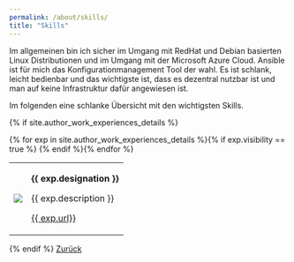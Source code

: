 ```yaml
---
permalink: /about/skills/
title: "Skills"
---
```


Im allgemeinen bin ich sicher im Umgang mit RedHat und Debian basierten Linux Distributionen und im Umgang mit der Microsoft Azure Cloud. Ansible ist für mich das Konfigurationmanagement Tool der wahl. Es ist schlank, leicht bedienbar und das wichtigste ist, dass es dezentral nutzbar ist und man auf keine Infrastruktur dafür angewiesen ist.

Im folgenden eine schlanke Übersicht mit den wichtigsten Skills.

{% if site.author_work_experiences_details %}
<table>
{% for exp in site.author_work_experiences_details %}{% if exp.visibility == true %}
  <tr>
    <td class="td_about_img"><img src="{{ site.url }}{{ site.baseurl }}/assets/images/about/{{ exp.logo }}" /></td>
    <td class="td_about_text">
      <p><b>{{ exp.designation }}</b></p>
      <p>{{ exp.description }}</p>
      <p><a class="btn btn--primary" href="{{ exp.url }}" target="_blank">{{ exp.url}}</a></p>
    </td>
  </tr>
{% endif %}{% endfor %}
</table>
{% endif %}
<a href="/about/" class="btn btn--primary">Zurück</a>